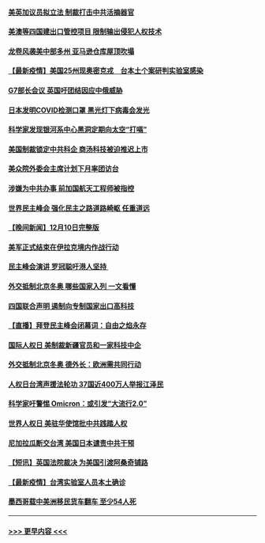 #### [美英加议员拟立法 制裁打击中共活摘器官](../pages/prog202/a103291304.md?t=12120450) 
#### [美澳等四国建出口管控项目 限制输出侵犯人权技术](../pages/prog202/a103291284.md?t=12120450) 
#### [龙卷风袭美中部多州 亚马逊仓库屋顶吹塌](../pages/prog202/a103291242.md?t=12120450) 
#### [【最新疫情】美国25州现奥密克戎　台本土个案研判实验室感染](../pages/prog202/a103291249.md?t=12120450) 
#### [G7部长会议 英国吁团结因应中俄威胁](../pages/prog202/a103291233.md?t=12120450) 
#### [日本发明COVID检测口罩 黑光灯下病毒会发光](../pages/prog202/a103291133.md?t=12120450) 
#### [科学家发现银河系中心黑洞定期向太空“打嗝”](../pages/prog202/a103291115.md?t=12120450) 
#### [美国制裁锁定中共科企 商汤科技被迫推迟上市](../pages/prog202/a103291094.md?t=12120450) 
#### [美众院外委会主席计划下月率团访台](../pages/prog202/a103291058.md?t=12120450) 
#### [涉嫌为中共办事 前加国航天工程师被指控](../pages/prog202/a103290778.md?t=12120450) 
#### [世界民主峰会 强化民主之路道路崎岖 任重道远](../pages/prog202/a103290944.md?t=12120450) 
#### [【晚间新闻】12月10日完整版](../pages/prog202/a103290928.md?t=12120450) 
#### [美军正式结束在伊拉克境内作战行动](../pages/prog202/a103290595.md?t=12120450) 
#### [民主峰会演讲 罗冠聪吁港人坚持 ](../pages/prog202/a103290755.md?t=12120450) 
#### [外交抵制北京冬奥 哪些国家入列 一文看懂](../pages/prog202/a103290878.md?t=12120450) 
#### [四国联合声明 遏制向专制国家出口高科技](../pages/prog202/a103290591.md?t=12120450) 
#### [【直播】拜登民主峰会闭幕词：自由之焰永存](../pages/prog202/a103290832.md?t=12120450) 
#### [国际人权日 美制裁新疆官员和一家科技中企](../pages/prog202/a103290400.md?t=12120450) 
#### [外交抵制北京冬奥 德外长：欧洲需共同行动](../pages/prog202/a103290294.md?t=12120450) 
#### [人权日台湾声援法轮功 37国近400万人举报江泽民](../pages/prog202/a103290296.md?t=12120450) 
#### [科学家吁警惕 Omicron：或引发“大流行2.0”](../pages/prog202/a103289178.md?t=12120450) 
#### [世界人权日 美驻华使馆批中共践踏人权](../pages/prog202/a103290363.md?t=12120450) 
#### [尼加拉瓜断交台湾 美国日本谴责中共干预](../pages/prog202/a103290292.md?t=12120450) 
#### [【短讯】英国法院裁决 为美国引渡阿桑奇铺路](../pages/prog202/a103290370.md?t=12120450) 
#### [【最新疫情】台湾实验室人员本土确诊](../pages/prog202/a103290372.md?t=12120450) 
#### [墨西哥载中美洲移民货车翻车 至少54人死](../pages/prog202/a103290365.md?t=12120450) 

----
#### [ >>> 更早内容 <<< ](../indexes/prog202-earlier.md)
